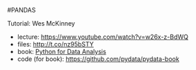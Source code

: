 #PANDAS

Tutorial: Wes McKinney
* lecture: https://www.youtube.com/watch?v=w26x-z-BdWQ 
* files: http://t.co/nz95bSTY
* book: [Python for Data Analysis](http://www.amazon.com/gp/product/1449319793?colid=3J2ONC6G6CMKS&coliid=I12NRMOBQCOJSR&ref_=wl_it_dp_o_pC_nS_ttl)
* code (for book): https://github.com/pydata/pydata-book
